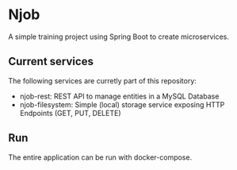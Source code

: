 # Njob

A simple training project using Spring Boot to create microservices.

## Current services

The following services are curretly part of this repository:
- njob-rest: REST API to manage entities in a MySQL Database
- njob-filesystem: Simple (local) storage service exposing HTTP Endpoints (GET, PUT, DELETE)

## Run

The entire application can be run with docker-compose.